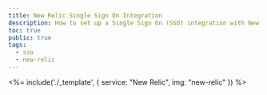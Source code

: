```yaml
---
title: New Relic Single Sign On Integration
description: How to set up a Single Sign On (SSO) integration with New Relic and Auth0.
toc: true
public: true
tags:
  - sso
  - new-relic
---
```


<%= include('./_template', {
  service: "New Relic",
  img: "new-relic"
}) %>
